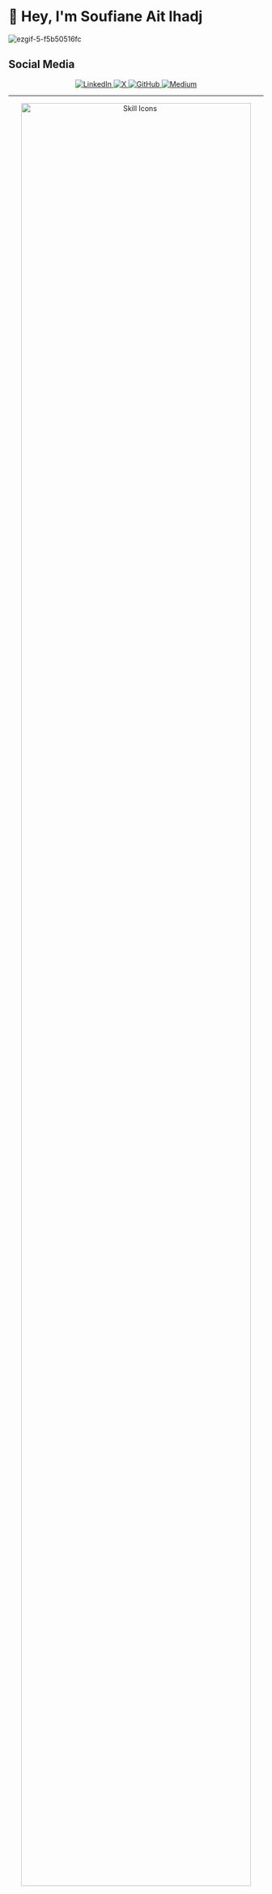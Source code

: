 # 👋 Hey, I'm Soufiane Ait lhadj


![ezgif-5-f5b50516fc](https://github.com/user-attachments/assets/d8e51dea-098c-4456-8b02-1e3ad9371c50)




##  Social Media

<p align="center">

<!-- Social Media with Links -->
  <a href="https://www.linkedin.com/in/soufiane-ait-lhadj-78b034259/">
    <img src="https://skillicons.dev/icons?i=linkedin" alt="LinkedIn" />
  </a>
  <a href="https://x.com/@NotFakeSoufiane">
    <img src="https://skillicons.dev/icons?i=twitter" alt="X" />
  </a>
  <a href="https://github.com/SoufianeAitlhadj ">
    <img src="https://skillicons.dev/icons?i=github" alt="GitHub" />
  </a>

  <!-- Developer Platforms with Links -->
  <a href="https://medium.com/@SoufianeAitlhadj ">
    <img src="https://skillicons.dev/icons?i=md" alt="Medium" /> <!-- Using markdown icon as a placeholder since Medium isn't available -->
  </a>
</p>



<hr>

<p align="center">
 <img src="https://skillicons.dev/icons?i=python,pytorch,tensorflow,linux,cpp,c,r,mysql,vim,bash" alt="Skill Icons" style="width: 95%;" />
</p>
